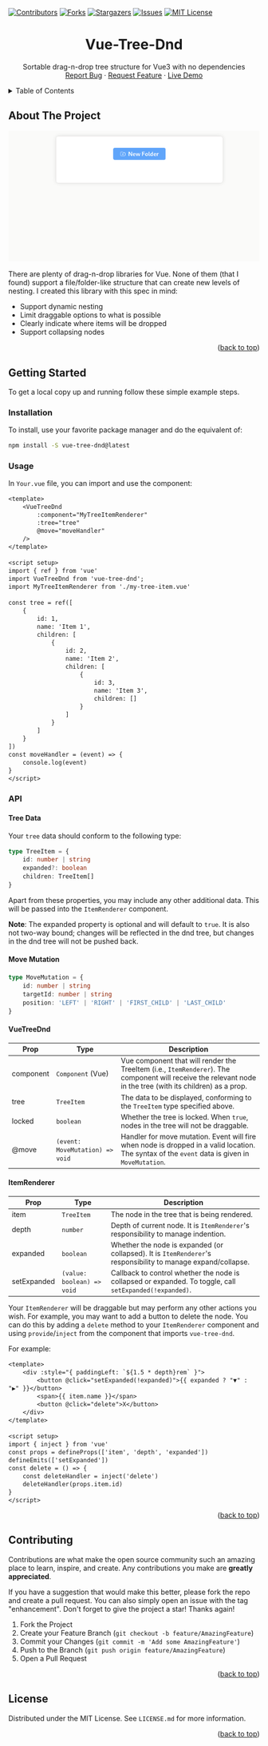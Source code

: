 <!-- PROJECT SHIELDS -->
<!--
*** I'm using markdown "reference style" links for readability.
*** Reference links are enclosed in brackets [ ] instead of parentheses ( ).
*** See the bottom of this document for the declaration of the reference variables
*** for contributors-url, forks-url, etc. This is an optional, concise syntax you may use.
*** https://www.markdownguide.org/basic-syntax/#reference-style-links
-->
[![Contributors][contributors-shield]][contributors-url]
[![Forks][forks-shield]][forks-url]
[![Stargazers][stars-shield]][stars-url]
[![Issues][issues-shield]][issues-url]
[![MIT License][license-shield]][license-url]
<!-- [![LinkedIn][linkedin-shield]][linkedin-url] -->

<a name="readme-top"></a>
<div align="center">
  <h1 align="center">Vue-Tree-Dnd</h3>

  <p align="center">
    Sortable drag-n-drop tree structure for Vue3 with no dependencies
    <br />
    <!-- <a href="https://github.com/jcuenod/vue-tree-dnd"><strong>Explore the docs »</strong></a>
    <br />
    <br />
    <a href="https://github.com/jcuenod/vue-tree-dnd">View Demo</a>
    · -->
    <a href="https://github.com/jcuenod/vue-tree-dnd/issues">Report Bug</a>
    ·
    <a href="https://github.com/jcuenod/vue-tree-dnd/issues">Request Feature</a>
    ·
    <a href="https://jcuenod.github.io/vue-tree-dnd-examples/">Live Demo</a>
  </p>
</div>



<!-- TABLE OF CONTENTS -->
<details>
  <summary>Table of Contents</summary>
  <ol>
    <li>
      <a href="#about-the-project">About The Project</a>
    </li>
    <li>
      <a href="#getting-started">Getting Started</a>
      <ul>
        <li><a href="#installation">Installation</a></li>
        <li><a href="#usage">Usage</a></li>
        <li><a href="#api">API</a></li>
      </ul>
    </li>
    <!-- <li><a href="#roadmap">Roadmap</a></li> -->
    <li><a href="#contributing">Contributing</a></li>
    <li><a href="#license">License</a></li>
  </ol>
</details>



<!-- ABOUT THE PROJECT -->
## About The Project

[![Product Name Screen Shot][product-screenshot]](https://jcuenod.github.io/vue-tree-dnd-examples/)

There are plenty of drag-n-drop libraries for Vue. None of them (that I found) support a file/folder-like structure that can create new levels of nesting. I created this library with this spec in mind:

* Support dynamic nesting
* Limit draggable options to what is possible
* Clearly indicate where items will be dropped
* Support collapsing nodes

<p align="right">(<a href="#readme-top">back to top</a>)</p>



<!-- GETTING STARTED -->
## Getting Started

To get a local copy up and running follow these simple example steps.

### Installation

To install, use your favorite package manager and do the equivalent of:

```sh
npm install -S vue-tree-dnd@latest
```

<!-- USAGE EXAMPLES -->
### Usage

In `Your.vue` file, you can import and use the component:

```vue
<template>
    <VueTreeDnd
        :component="MyTreeItemRenderer"
        :tree="tree"
        @move="moveHandler"
    />
</template>

<script setup>
import { ref } from 'vue'
import VueTreeDnd from 'vue-tree-dnd';
import MyTreeItemRenderer from './my-tree-item.vue'

const tree = ref([
    {
        id: 1,
        name: 'Item 1',
        children: [
            {
                id: 2,
                name: 'Item 2',
                children: [
                    {
                        id: 3,
                        name: 'Item 3',
                        children: []
                    }
                ]
            }
        ]
    }
])
const moveHandler = (event) => {
    console.log(event)
}
</script>
```


<!-- API -->
### API

#### Tree Data

Your `tree` data should conform to the following type:

```ts
type TreeItem = {
    id: number | string
    expanded?: boolean
    children: TreeItem[]
}
```

Apart from these properties, you may include any other additional data. This will be passed into the `ItemRenderer` component.

**Note**: The expanded property is optional and will default to `true`. It is also not two-way bound; changes will be reflected in the dnd tree, but changes in the dnd tree will not be pushed back.

#### Move Mutation

```ts
type MoveMutation = {
    id: number | string
    targetId: number | string
    position: 'LEFT' | 'RIGHT' | 'FIRST_CHILD' | 'LAST_CHILD'
}
```

#### VueTreeDnd

| **Prop** | **Type** | **Description** |
|--|--|--|
| component | `Component` (Vue) | Vue component that will render the TreeItem (i.e., `ItemRenderer`). The component will receive the relevant node in the tree (with its children) as a prop. |
| tree | `TreeItem` | The data to be displayed, conforming to the `TreeItem` type specified above. |
| locked | `boolean` | Whether the tree is locked. When `true`, nodes in the tree will not be draggable. |
| @move | `(event: MoveMutation) => void` | Handler for move mutation. Event will fire when node is dropped in a valid location. The syntax of the `event` data is given in `MoveMutation`. |


#### ItemRenderer

| **Prop** | **Type** | **Description** |
|--|--|--|
| item | `TreeItem` | The node in the tree that is being rendered. |
| depth | `number` | Depth of current node. It is `ItemRenderer`'s responsibility to manage indention. |
| expanded | `boolean` | Whether the node is expanded (or collapsed). It is `ItemRenderer`'s responsibility to manage expand/collapse. |
| setExpanded | `(value: boolean) => void` | Callback to control whether the node is collapsed or expanded. To toggle, call `setExpanded(!expanded)`. |

Your `ItemRenderer` will be draggable but may perform any other actions you wish. For example, you may want to add a button to delete the node. You can do this by adding a `delete` method to your `ItemRenderer` component and using `provide`/`inject` from the component that imports `vue-tree-dnd`.

For example:

```vue
<template>
    <div :style="{ paddingLeft: `${1.5 * depth}rem` }">
        <button @click="setExpanded(!expanded)">{{ expanded ? "▼" : "▶" }}</button>
        <span>{{ item.name }}</span>
        <button @click="delete">X</button>
    </div>
</template>

<script setup>
import { inject } from 'vue'
const props = defineProps(['item', 'depth', 'expanded'])
defineEmits(['setExpanded'])
const delete = () => {
    const deleteHandler = inject('delete')
    deleteHandler(props.item.id)
}
</script>
```



<p align="right">(<a href="#readme-top">back to top</a>)</p>



<!-- ROADMAP -->
<!-- ## Roadmap

- [x] Add Changelog
- [x] Add back to top links
- [ ] Add Additional Templates w/ Examples
- [ ] Add "components" document to easily copy & paste sections of the readme
- [ ] Multi-language Support
    - [ ] Chinese
    - [ ] Spanish

See the [open issues](https://github.com/jcuenod/vue-tree-dnd/issues) for a full list of proposed features (and known issues).

<p align="right">(<a href="#readme-top">back to top</a>)</p> -->



<!-- CONTRIBUTING -->
## Contributing

Contributions are what make the open source community such an amazing place to learn, inspire, and create. Any contributions you make are **greatly appreciated**.

If you have a suggestion that would make this better, please fork the repo and create a pull request. You can also simply open an issue with the tag "enhancement".
Don't forget to give the project a star! Thanks again!

1. Fork the Project
2. Create your Feature Branch (`git checkout -b feature/AmazingFeature`)
3. Commit your Changes (`git commit -m 'Add some AmazingFeature'`)
4. Push to the Branch (`git push origin feature/AmazingFeature`)
5. Open a Pull Request

<p align="right">(<a href="#readme-top">back to top</a>)</p>



<!-- LICENSE -->
## License

Distributed under the MIT License. See `LICENSE.md` for more information.

<p align="right">(<a href="#readme-top">back to top</a>)</p>



<!-- MARKDOWN LINKS & IMAGES -->
<!-- https://www.markdownguide.org/basic-syntax/#reference-style-links -->
[contributors-shield]: https://img.shields.io/github/contributors/jcuenod/vue-tree-dnd.svg?style=for-the-badge
[contributors-url]: https://github.com/jcuenod/vue-tree-dnd/graphs/contributors
[forks-shield]: https://img.shields.io/github/forks/jcuenod/vue-tree-dnd.svg?style=for-the-badge
[forks-url]: https://github.com/jcuenod/vue-tree-dnd/network/members
[stars-shield]: https://img.shields.io/github/stars/jcuenod/vue-tree-dnd.svg?style=for-the-badge
[stars-url]: https://github.com/jcuenod/vue-tree-dnd/stargazers
[issues-shield]: https://img.shields.io/github/issues/jcuenod/vue-tree-dnd.svg?style=for-the-badge
[issues-url]: https://github.com/jcuenod/vue-tree-dnd/issues
[license-shield]: https://img.shields.io/github/license/jcuenod/vue-tree-dnd.svg?style=for-the-badge
[license-url]: https://github.com/jcuenod/vue-tree-dnd/blob/master/LICENSE.txt
[product-screenshot]: ./vue-tree-dnd-demo.gif
